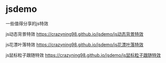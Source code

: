 # jsdemo
一些值得分享的js特效


js动态背景特效
https://crazyning98.github.io/jsdemo/js动态背景特效

js花漂叶落特效
https://crazyning98.github.io/jsdemo/js花漂叶落特效

js鼠标粒子跟随特效
https://crazyning98.github.io/jsdemo/js鼠标粒子跟随特效
